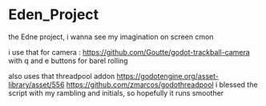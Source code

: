 # Eden_Project
the Edne project, i wanna see my imagination on screen cmon

i use that for camera :
https://github.com/Goutte/godot-trackball-camera
with q and e buttons for barel rolling

also uses that threadpool addon
https://godotengine.org/asset-library/asset/556
https://github.com/zmarcos/godothreadpool
i blessed the script with my rambling and initials, so hopefully it runs smoother
